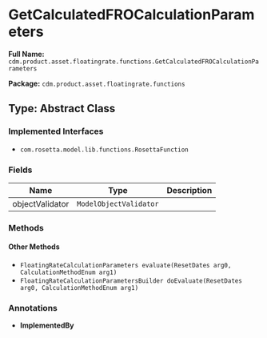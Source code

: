 # GetCalculatedFROCalculationParameters

**Full Name:** `cdm.product.asset.floatingrate.functions.GetCalculatedFROCalculationParameters`

**Package:** `cdm.product.asset.floatingrate.functions`

## Type: Abstract Class

### Implemented Interfaces

- `com.rosetta.model.lib.functions.RosettaFunction`

### Fields

| Name | Type | Description |
|------|------|-------------|
| objectValidator | `ModelObjectValidator` |  |

### Methods

#### Other Methods

- `FloatingRateCalculationParameters evaluate(ResetDates arg0, CalculationMethodEnum arg1)`
- `FloatingRateCalculationParametersBuilder doEvaluate(ResetDates arg0, CalculationMethodEnum arg1)`

### Annotations

- **ImplementedBy**

